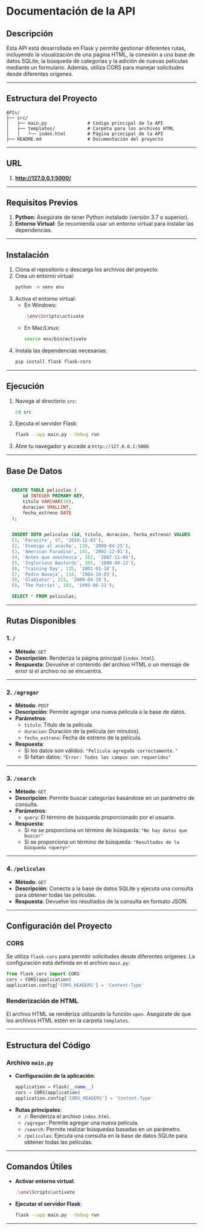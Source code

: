 # **Documentación de la API**

## **Descripción**
Esta API está desarrollada en Flask y permite gestionar diferentes rutas, incluyendo la visualización de una página HTML, la conexión a una base de datos SQLite, la búsqueda de categorías y la adición de nuevas películas mediante un formulario. Además, utiliza CORS para manejar solicitudes desde diferentes orígenes.

---

## **Estructura del Proyecto**
```
APIs/
├── src/
│   ├── main.py               # Código principal de la API
│   ├── templates/            # Carpeta para los archivos HTML
│   │   └── index.html        # Página principal de la API
├── README.md                 # Documentación del proyecto
```

---

## **URL**
1. **http://127.0.0.1:5000/**

---

## **Requisitos Previos**
1. **Python**: Asegúrate de tener Python instalado (versión 3.7 o superior).
2. **Entorno Virtual**: Se recomienda usar un entorno virtual para instalar las dependencias.

---

## **Instalación**
1. Clona el repositorio o descarga los archivos del proyecto.
2. Crea un entorno virtual:
   ```bash
   python -m venv env
   ```
3. Activa el entorno virtual:
   - En Windows:
     ```bash
     .\env\Scripts\activate
     ```
   - En Mac/Linux:
     ```bash
     source env/bin/activate
     ```
4. Instala las dependencias necesarias:
   ```bash
   pip install flask flask-cors
   ```

---

## **Ejecución**
1. Navega al directorio `src`:
   ```bash
   cd src
   ```
2. Ejecuta el servidor Flask:
   ```bash
   flask --app main.py --debug run
   ```
3. Abre tu navegador y accede a `http://127.0.0.1:5000`.

---
## **Base De Datos**
```sql

  CREATE TABLE peliculas (
      id INTEGER PRIMARY KEY,
      titulo VARCHAR(10),
      duracion SMALLINT,
      fecha_estreno DATE
  );


  INSERT INTO peliculas (id, titulo, duracion, fecha_estreno) VALUES
  (1, 'Parasite', 97, '2019-12-03'),
  (2, 'Enemigo al acecho', 130, '2009-04-25'),
  (3, 'American Paradise', 141, '2002-12-01'),
  (4, 'Antes que anochezca', 102, '2007-11-04'),
  (5, 'Inglorious Bastards', 105, '2009-08-13'),
  (6, 'Training Day', 135, '2001-01-18'),
  (7, 'Pedro Navaja', 114, '1984-10-03'),
  (8, 'Gladiator', 215, '2000-04-10'),
  (9, 'The Patriot', 182, '1995-06-21');

  SELECT * FROM peliculas;
```

---

## **Rutas Disponibles**

### **1. `/`**
- **Método**: `GET`
- **Descripción**: Renderiza la página principal (`index.html`).
- **Respuesta**: Devuelve el contenido del archivo HTML o un mensaje de error si el archivo no se encuentra.

---

### **2. `/agregar`**
- **Método**: `POST`
- **Descripción**: Permite agregar una nueva película a la base de datos.
- **Parámetros**:
  - `titulo`: Título de la película.
  - `duracion`: Duración de la película (en minutos).
  - `fecha_estreno`: Fecha de estreno de la película.
- **Respuesta**:
  - Si los datos son válidos: `"Película agregada correctamente."`
  - Si faltan datos: `"Error: Todos los campos son requeridos"`

---

### **3. `/search`**
- **Método**: `GET`
- **Descripción**: Permite buscar categorías basándose en un parámetro de consulta.
- **Parámetros**:
  - `query`: El término de búsqueda proporcionado por el usuario.
- **Respuesta**:
  - Si no se proporciona un término de búsqueda: `"No hay datos que buscar"`
  - Si se proporciona un término de búsqueda: `"Resultados de la búsqueda <query>"`

---

### **4. `/peliculas`**
- **Método**: `GET`
- **Descripción**: Conecta a la base de datos SQLite y ejecuta una consulta para obtener todas las películas.
- **Respuesta**: Devuelve los resultados de la consulta en formato JSON.

---

## **Configuración del Proyecto**

### **CORS**
Se utiliza `flask-cors` para permitir solicitudes desde diferentes orígenes. La configuración está definida en el archivo `main.py`:
```python
from flask_cors import CORS
cors = CORS(application)
application.config['CORS_HEADERS'] = 'Content-Type'
```

### **Renderización de HTML**
El archivo HTML se renderiza utilizando la función `open`. Asegúrate de que los archivos HTML estén en la carpeta `templates`.

---

## **Estructura del Código**

### **Archivo `main.py`**
- **Configuración de la aplicación**:
  ```python
  application = Flask(__name__)
  cors = CORS(application)
  application.config['CORS_HEADERS'] = 'Content-Type'
  ```
- **Rutas principales**:
  - `/`: Renderiza el archivo `index.html`.
  - `/agregar`: Permite agregar una nueva película.
  - `/search`: Permite realizar búsquedas basadas en un parámetro.
  - `/peliculas`: Ejecuta una consulta en la base de datos SQLite para obtener todas las películas.

---

## **Comandos Útiles**
- **Activar entorno virtual**:
   ```bash
   .\env\Scripts\activate
   ```
- **Ejecutar el servidor Flask**:
   ```bash
   flask --app main.py --debug run
   ```

---